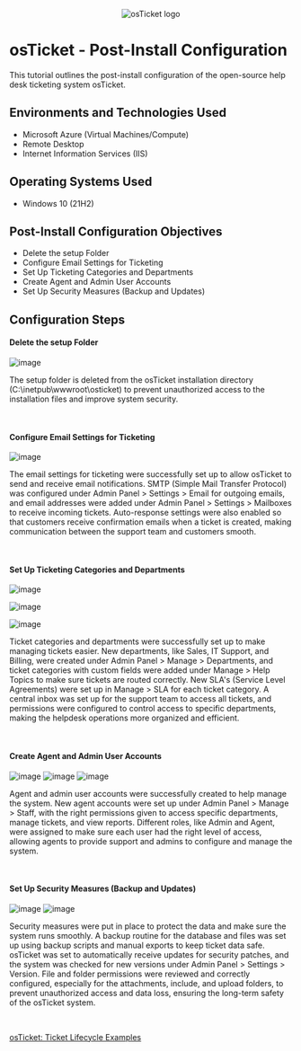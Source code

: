 <p align="center">
<img src="https://i.imgur.com/Clzj7Xs.png" alt="osTicket logo"/>
</p>

<h1>osTicket - Post-Install Configuration</h1>
This tutorial outlines the post-install configuration of the open-source help desk ticketing system osTicket.<br />



<h2>Environments and Technologies Used</h2>

- Microsoft Azure (Virtual Machines/Compute)
- Remote Desktop
- Internet Information Services (IIS)

<h2>Operating Systems Used </h2>

- Windows 10</b> (21H2)

<h2>Post-Install Configuration Objectives</h2>

- Delete the setup Folder
- Configure Email Settings for Ticketing
- Set Up Ticketing Categories and Departments
- Create Agent and Admin User Accounts
- Set Up Security Measures (Backup and Updates)

<h2>Configuration Steps</h2>

<p>
</p>
<h4>Delete the setup Folder</h4>

![image](https://github.com/user-attachments/assets/5bcc841a-6a2b-4e08-9ca2-37e884751962)

<p>
</p>
<p>
  
The setup folder is deleted from the osTicket installation directory (C:\inetpub\wwwroot\osticket) to prevent unauthorized access to the installation files and improve system security.

</p>
<br />

<p>
<p>
<h4>Configure Email Settings for Ticketing</h4>
  
![image](https://github.com/user-attachments/assets/80b01596-eabc-47be-98ae-2e88c25e7a7c)
</p>

  
The email settings for ticketing were successfully set up to allow osTicket to send and receive email notifications. SMTP (Simple Mail Transfer Protocol) was configured under Admin Panel > Settings > Email for outgoing emails, and email addresses were added under Admin Panel > Settings > Mailboxes to receive incoming tickets. Auto-response settings were also enabled so that customers receive confirmation emails when a ticket is created, making communication between the support team and customers smooth.

</p>
<br />

<p>
<h4>Set Up Ticketing Categories and Departments</h4>
  
![image](https://github.com/user-attachments/assets/8121394a-917b-4cbf-8a99-5f79ca49d6d5)

![image](https://github.com/user-attachments/assets/cd7f3612-02bf-48cd-98a7-560466cd6352)

![image](https://github.com/user-attachments/assets/1fa61ce9-5eef-45d1-8597-52e9e03dc70d)

</p>
<p>
  
Ticket categories and departments were successfully set up to make managing tickets easier. New departments, like Sales, IT Support, and Billing, were created under Admin Panel > Manage > Departments, and ticket categories with custom fields were added under Manage > Help Topics to make sure tickets are routed correctly. New SLA's (Service Level Agreements) were set up in Manage > SLA for each ticket category. A central inbox was set up for the support team to access all tickets, and permissions were configured to control access to specific departments, making the helpdesk operations more organized and efficient.

</p>
<br />
<h4>Create Agent and Admin User Accounts</h4>

![image](https://github.com/user-attachments/assets/12a7394a-ffe1-4214-be76-c40cadf29be0)
![image](https://github.com/user-attachments/assets/aeb91b7d-3154-4dae-9ec8-51991112c3ff)
![image](https://github.com/user-attachments/assets/b2e2894f-d1bf-4b69-be99-a93e593fd981)

</p>
<p>
  
Agent and admin user accounts were successfully created to help manage the system. New agent accounts were set up under Admin Panel > Manage > Staff, with the right permissions given to access specific departments, manage tickets, and view reports. Different roles, like Admin and Agent, were assigned to make sure each user had the right level of access, allowing agents to provide support and admins to configure and manage the system.

</p>
<br />
<h4>Set Up Security Measures (Backup and Updates)</h4>

![image](https://github.com/user-attachments/assets/4f359c74-dd9c-4ee4-b9be-fd299b646db7)
![image](https://github.com/user-attachments/assets/cb2db211-49e6-4ca7-a609-9bd8748dfda4)

</p>
<p>

Security measures were put in place to protect the data and make sure the system runs smoothly. A backup routine for the database and files was set up using backup scripts and manual exports to keep ticket data safe. osTicket was set to automatically receive updates for security patches, and the system was checked for new versions under Admin Panel > Settings > Version. File and folder permissions were reviewed and correctly configured, especially for the attachments, include, and upload folders, to prevent unauthorized access and data loss, ensuring the long-term safety of the osTicket system.

</p>
<br />



[osTicket: Ticket Lifecycle Examples](https://github.com/willianathompson/osticket-lifecycle)
